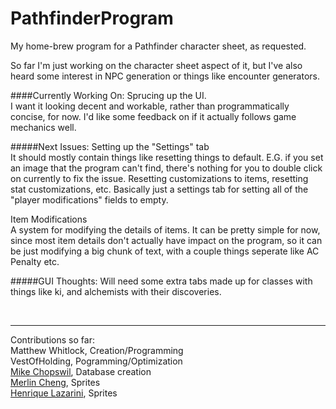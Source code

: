 # PathfinderProgram
My home-brew program for a Pathfinder character sheet, as requested.

So far I'm just working on the character sheet aspect of it, but I've also heard some interest in NPC generation or 
things like encounter generators.


####Currently Working On: Sprucing up the UI.  
I want it looking decent and workable, rather than programmatically concise, for now. I'd like some feedback on if it actually follows game mechanics well.

#####Next Issues: Setting up the "Settings" tab  
It should mostly contain things like resetting things to default. E.G. if you set an image that the program can't find, there's nothing for you to double click on currently to fix the issue. Resetting customizations to items, resetting stat customizations, etc. Basically just a settings tab for setting all of the "player modifications" fields to empty.

Item Modifications  
A system for modifying the details of items. It can be pretty simple for now, since most item details don't actually have impact on the program, so it can be just modifying a big chunk of text, with a couple things seperate like AC Penalty etc.


#####GUI Thoughts:
Will need some extra tabs made up for classes with things like ki, and alchemists with their discoveries.  

&nbsp;


***
Contributions so far:  
Matthew Whitlock, Creation/Programming  
VestOfHolding, Pogramming/Optimization  
[Mike Chopswil](chopswil@comcast.net), Database creation  
[Merlin Cheng](https://www.behance.net/gallery/17236097/Item-Sprite), Sprites  
[Henrique Lazarini](http://7soul1.deviantart.com/art/420-Pixel-Art-Icons-for-RPG-129892453), Sprites  
